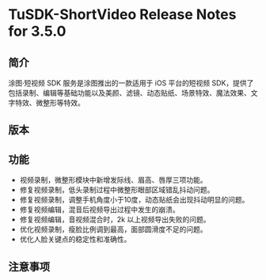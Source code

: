 # TuSDK-ShortVideo Release Notes for 3.5.0

## 简介

涂图·短视频 SDK 服务是涂图推出的一款适用于 iOS 平台的短视频 SDK，提供了包括录制、编辑等基础功能以及美颜、滤镜、动态贴纸、场景特效、魔法效果、文字特效、微整形等特效。

## 版本



## 功能

* 视频录制，微整形模块中新增发际线、眉高、唇厚三项功能。
* 修复视频录制，低头录制过程中微整形眼部区域错乱抖动问题。
* 修复视频录制，调整手机角度小于10度，动态贴纸会出现抖动明显的问题。
* 修复视频编辑，混音后视频导出过程中发生的崩溃。
* 修复视频编辑，音视频混合时，2k 以上视频导出失败的问题。
* 优化视频录制，瘦脸比例调到最高，面部圆滑度不足的问题。
* 优化人脸关键点的稳定性和准确性。

## 注意事项
